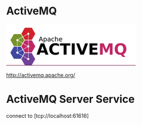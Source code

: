 # ActiveMQ
![Apache ActiveMQ](https://github.com/BMQ-Solutions/activemq/raw/master/logo.png)

http://activemq.apache.org/

# ActiveMQ Server Service

connect to [tcp://localhost:61616]
